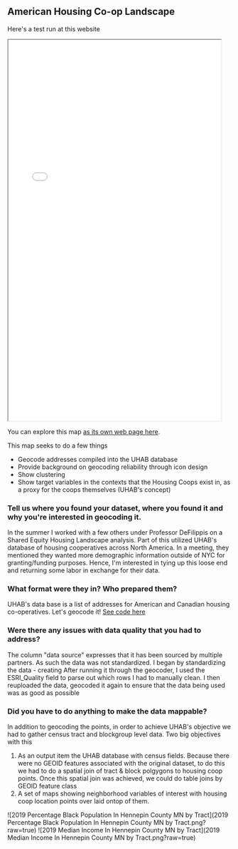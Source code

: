 ## American Housing Co-op Landscape

Here's a test run at this website

<iframe src="UHAB_Coops.html" height="855" width="95%"></iframe>

You can explore this map [as its own web page here](UHAB_Coops.html).


  This map seeks to do a few things
  * Geocode addresses compiled into the UHAB database
  * Provide background on geocoding reliability through icon design
  * Show clustering
  * Show target variables in the contexts that the Housing Coops exist in, as a proxy for the coops themselves (UHAB's concept)


### Tell us where you found your dataset, where you found it and why you're interested in geocoding it.

In the summer I worked with a few others under Professor DeFilippis on a Shared Equity Housing Landscape analysis. Part of this utilized UHAB's database of housing cooperatives across North America. In a meeting, they mentioned they wanted more demographic information outside of NYC for granting/funding purposes. Hence, I'm interested in tying up this loose end and returning some labor in exchange for their data.

### What format were they in? Who prepared them?
UHAB's data base is a list of addresses for American and Canadian housing co-operatives. Let's geocode it! 
[See code here](https://colab.research.google.com/drive/1jj0DgActHHLM-YTbtqb7WYdccLrBhnIj?usp=sharing)


### Were there any issues with data quality that you had to address?

The column "data source" expresses that it has been sourced by multiple partners. As such the data was not standardized. I began by standardizing the data - creating  After running it through the geocoder, I used the ESRI_Quality field to parse out which rows I had to manually clean. I then reuploaded the data, geocoded it again to ensure that the data being used was as good as possible


### Did you have to do anything to make the data mappable?

In addition to geocoding the points, in order to achieve UHAB's objective we had to gather census tract and blockgroup level data. Two big objectives with this


1.   As an output item the UHAB database with census fields. Because there were no GEOID features associated with the original dataset, to do this we had to do a spatial join of tract & block polgygons to housing coop points. Once this spatial join was achieved, we could do table joins by GEOID feature class
2.   A set of maps showing neighborhood variables of interest with housing coop location points over laid ontop of them. 




![2019 Percentage Black Population In Hennepin County MN by Tract](2019 Percentage Black Population In Hennepin County MN by Tract.png?raw=true)
![2019 Median Income In Hennepin County MN by Tract](2019 Median Income In Hennepin County MN by Tract.png?raw=true)
